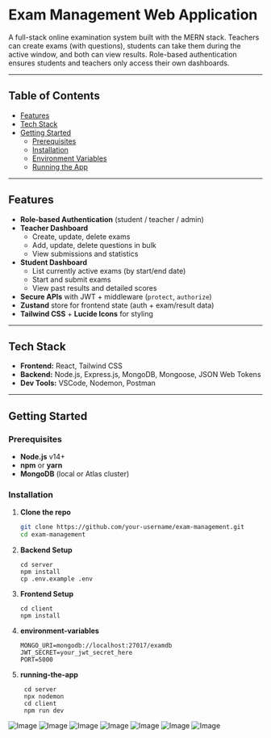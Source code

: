 # Exam Management Web Application

A full-stack online examination system built with the MERN stack. Teachers can create exams (with questions), students can take them during the active window, and both can view results. Role-based authentication ensures students and teachers only access their own dashboards.

---

## Table of Contents

- [Features](#features)  
- [Tech Stack](#tech-stack)  
- [Getting Started](#getting-started)  
  - [Prerequisites](#prerequisites)  
  - [Installation](#installation)  
  - [Environment Variables](#environment-variables)  
  - [Running the App](#running-the-app)  
---

## Features

- **Role‐based Authentication** (student / teacher / admin)  
- **Teacher Dashboard**  
  - Create, update, delete exams  
  - Add, update, delete questions in bulk  
  - View submissions and statistics  
- **Student Dashboard**  
  - List currently active exams (by start/end date)  
  - Start and submit exams  
  - View past results and detailed scores  
- **Secure APIs** with JWT + middleware (`protect`, `authorize`)  
- **Zustand** store for frontend state (auth + exam/result data)  
- **Tailwind CSS** + **Lucide Icons** for styling  

---

## Tech Stack

- **Frontend:** React, Tailwind CSS  
- **Backend:** Node.js, Express.js, MongoDB, Mongoose, JSON Web Tokens  
- **Dev Tools:** VSCode, Nodemon, Postman  

---

## Getting Started

### Prerequisites

- **Node.js** v14+  
- **npm** or **yarn**  
- **MongoDB** (local or Atlas cluster)  

### Installation

1. **Clone the repo**  
   ```bash
   git clone https://github.com/your-username/exam-management.git
   cd exam-management
   ```
2. **Backend Setup**
   ```base
   cd server
   npm install
   cp .env.example .env
   ```
3. **Frontend Setup**
   ```base
   cd client
   npm install
   ```
4. **environment-variables**
   ```base
   MONGO_URI=mongodb://localhost:27017/examdb
   JWT_SECRET=your_jwt_secret_here
   PORT=5000
   ```
5. **running-the-app**
   ```base
    cd server
    npx nodemon
    cd client
    npm run dev
   ```
![Image](https://github.com/user-attachments/assets/cdda3491-a480-49a0-8c24-df8509406fcd)
![Image](https://github.com/user-attachments/assets/4b3c6674-bc9c-4602-97ea-46ed7cffcc69)
![Image](https://github.com/user-attachments/assets/9da3ecd6-5e3a-47ab-a4e0-48cac0f74ab0)
![Image](https://github.com/user-attachments/assets/1a3f58f8-0563-4578-9aaf-ff29e3c8edac)
![Image](https://github.com/user-attachments/assets/7bdbfd2d-3eb4-4657-8785-62c69e3cdb28)
![Image](https://github.com/user-attachments/assets/cb81ca6b-5512-4fc3-bff3-299526421dcd)
![Image](https://github.com/user-attachments/assets/138d4327-f2ff-4d00-a8c9-358e472f7b78)
